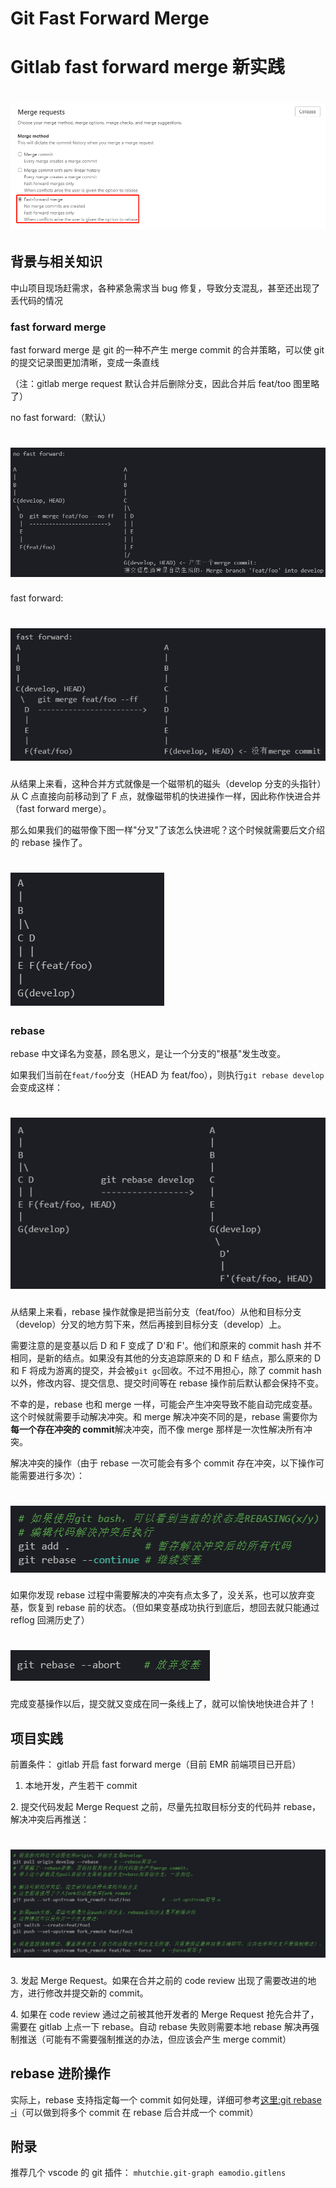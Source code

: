 
# Git Fast Forward Merge

# Gitlab fast forward merge 新实践

# ![](./Gitlabfastforwardmerge实践/1.png)

## 背景与相关知识

中山项目现场赶需求，各种紧急需求当 bug 修复，导致分支混乱，甚至还出现了丢代码的情况

### fast forward merge

fast forward merge 是 git 的一种不产生 merge commit 的合并策略，可以使 git 的提交记录图更加清晰，变成一条直线

（注：gitlab merge request 默认合并后删除分支，因此合并后 feat/too 图里略了）

no fast forward:（默认）

# ![](./Gitlabfastforwardmerge实践/2.png)

fast forward:

# ![](./Gitlabfastforwardmerge实践/3.png)

从结果上来看，这种合并方式就像是一个磁带机的磁头（develop 分支的头指针）从 C 点直接向前移动到了 F 点，就像磁带机的快进操作一样，因此称作快进合并（fast forward merge）。

那么如果我们的磁带像下图一样"分叉"了该怎么快进呢？这个时候就需要后文介绍的 rebase 操作了。

# ![](./Gitlabfastforwardmerge实践/4.png)

### rebase

rebase 中文译名为变基，顾名思义，是让一个分支的"根基"发生改变。

如果我们当前在`feat/foo`分支（HEAD 为 feat/foo），则执行`git rebase develop`会变成这样：

# ![](./Gitlabfastforwardmerge实践/5.png)

从结果上来看，rebase 操作就像是把当前分支（feat/foo）从他和目标分支（develop）分叉的地方剪下来，然后再接到目标分支（develop）上。

需要注意的是变基以后 D 和 F 变成了 D'和 F'。他们和原来的 commit hash 并不相同，是新的结点。如果没有其他的分支追踪原来的 D 和 F 结点，那么原来的 D 和 F 将成为游离的提交，并会被`git gc`回收。不过不用担心，除了 commit hash 以外，修改内容、提交信息、提交时间等在 rebase 操作前后默认都会保持不变。

不幸的是，rebase 也和 merge 一样，可能会产生冲突导致不能自动完成变基。这个时候就需要手动解决冲突。和 merge 解决冲突不同的是，rebase 需要你为**每一个存在冲突的 commit**解决冲突，而不像 merge 那样是一次性解决所有冲突。

解决冲突的操作（由于 rebase 一次可能会有多个 commit 存在冲突，以下操作可能需要进行多次）：

# ![](./Gitlabfastforwardmerge实践/6.png)

如果你发现 rebase 过程中需要解决的冲突有点太多了，没关系，也可以放弃变基，恢复到 rebase 前的状态。（但如果变基成功执行到底后，想回去就只能通过 reflog 回溯历史了）

# ![](./Gitlabfastforwardmerge实践/7.png)

完成变基操作以后，提交就又变成在同一条线上了，就可以愉快地快进合并了！

## 项目实践

前置条件： gitlab 开启 fast forward merge（目前 EMR 前端项目已开启）

1. 本地开发，产生若干 commit

2\. 提交代码发起 Merge Request 之前，尽量先拉取目标分支的代码并 rebase，解决冲突后再推送：

# ![](./Gitlabfastforwardmerge实践/8.png)

3\. 发起 Merge Request。如果在合并之前的 code review 出现了需要改进的地方，进行修改并提交新的 commit。

4\. 如果在 code review 通过之前被其他开发者的 Merge Request 抢先合并了，需要在 gitlab 上点一下 rebase。自动 rebase 失败则需要本地 rebase 解决再强制推送（可能有不需要强制推送的办法，但应该会产生 merge commit）

## rebase 进阶操作

实际上，rebase 支持指定每一个 commit 如何处理，详细可参考[这里:git rebase -i](https://git-scm.com/docs/git-rebase#Documentation/git-rebase.txt--i)（可以做到将多个 commit 在 rebase 后合并成一个 commit）

## 附录

推荐几个 vscode 的 git 插件： `mhutchie.git-graph eamodio.gitlens`
